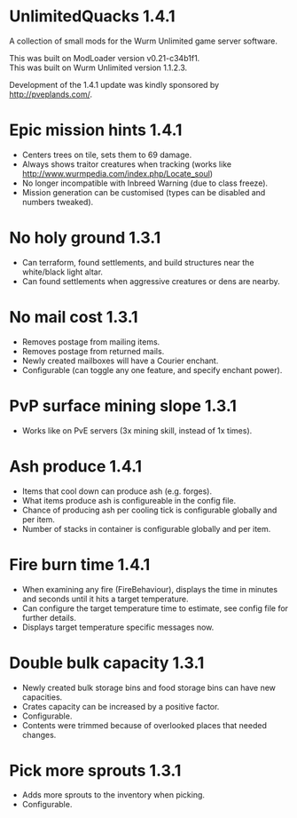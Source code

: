 # UnlimitedQuacks 1.4.1
A collection of small mods for the Wurm Unlimited game server software.

This was built on ModLoader version v0.21-c34b1f1.  
This was built on Wurm Unlimited version 1.1.2.3.

Development of the 1.4.1 update was kindly sponsored by http://pveplands.com/.

# Epic mission hints 1.4.1
* Centers trees on tile, sets them to 69 damage.
* Always shows traitor creatures when tracking (works like http://www.wurmpedia.com/index.php/Locate_soul)
* No longer incompatible with Inbreed Warning (due to class freeze).
* Mission generation can be customised (types can be disabled and numbers tweaked).

# No holy ground 1.3.1
* Can terraform, found settlements, and build structures near the white/black light altar.
* Can found settlements when aggressive creatures or dens are nearby.

# No mail cost 1.3.1
* Removes postage from mailing items.
* Removes postage from returned mails.
* Newly created mailboxes will have a Courier enchant.
* Configurable (can toggle any one feature, and specify enchant power).

# PvP surface mining slope 1.3.1
* Works like on PvE servers (3x mining skill, instead of 1x times).

# Ash produce 1.4.1
* Items that cool down can produce ash (e.g. forges).
* What items produce ash is configureable in the config file.
* Chance of producing ash per cooling tick is configurable globally and per item.
* Number of stacks in container is configurable globally and per item.

# Fire burn time 1.4.1
* When examining any fire (FireBehaviour), displays the time in minutes and seconds until it hits a target temperature.
* Can configure the target temperature time to estimate, see config file for further details.
* Displays target temperature specific messages now.

# Double bulk capacity 1.3.1
* Newly created bulk storage bins and food storage bins can have new capacities.
* Crates capacity can be increased by a positive factor.
* Configurable.
* Contents were trimmed because of overlooked places that needed changes.

# Pick more sprouts 1.3.1
* Adds more sprouts to the inventory when picking.
* Configurable.
